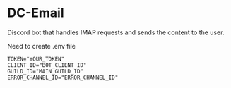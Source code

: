 # DC-Email
Discord bot that handles IMAP requests and sends the content to the user.

Need to create .env file
```
TOKEN="YOUR_TOKEN"
CLIENT_ID="BOT_CLIENT_ID"
GUILD_ID="MAIN_GUILD_ID"
ERROR_CHANNEL_ID="ERROR_CHANNEL_ID"
```
